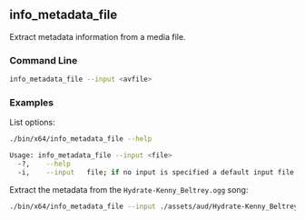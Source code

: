 ## info_metadata_file

Extract metadata information from a media file.   


### Command Line

```bash
info_metadata_file --input <avfile>
```

###	Examples

List options:

```sh
./bin/x64/info_metadata_file --help

Usage: info_metadata_file --input <file>
  -?,    --help
  -i,    --input   file; if no input is specified a default input file is used.
```

Extract the metadata from the `Hydrate-Kenny_Beltrey.ogg` song:
    
```sh    
./bin/x64/info_metadata_file --input ./assets/aud/Hydrate-Kenny_Beltrey.ogg
```   

